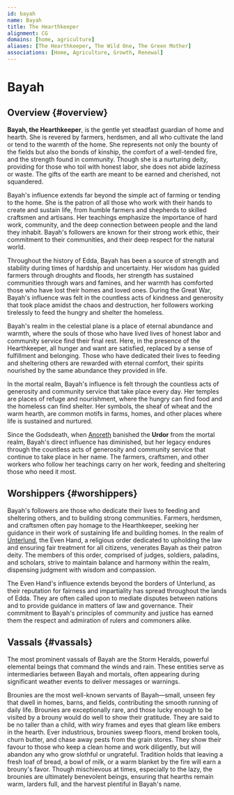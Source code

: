```yaml
---
id: bayah
name: Bayah
title: The Hearthkeeper
alignment: CG
domains: [home, agriculture]
aliases: [The Hearthkeeper, The Wild One, The Green Mother]
associations: [Home, Agriculture, Growth, Renewal]
---
```


# Bayah

## Overview {#overview}

**Bayah, the Hearthkeeper**, is the gentle yet steadfast guardian of home and hearth. She is revered by farmers, herdsmen, and all who cultivate the land or tend to the warmth of the home. She represents not only the bounty of the fields but also the bonds of kinship, the comfort of a well-tended fire, and the strength found in community. Though she is a nurturing deity, providing for those who toil with honest labor, she does not abide laziness or waste. The gifts of the earth are meant to be earned and cherished, not squandered.

Bayah's influence extends far beyond the simple act of farming or tending to the home. She is the patron of all those who work with their hands to create and sustain life, from humble farmers and shepherds to skilled craftsmen and artisans. Her teachings emphasize the importance of hard work, community, and the deep connection between people and the land they inhabit. Bayah's followers are known for their strong work ethic, their commitment to their communities, and their deep respect for the natural world.

Throughout the history of Edda, Bayah has been a source of strength and stability during times of hardship and uncertainty. Her wisdom has guided farmers through droughts and floods, her strength has sustained communities through wars and famines, and her warmth has comforted those who have lost their homes and loved ones. During the Great War, Bayah's influence was felt in the countless acts of kindness and generosity that took place amidst the chaos and destruction, her followers working tirelessly to feed the hungry and shelter the homeless.

Bayah's realm in the celestial plane is a place of eternal abundance and warmth, where the souls of those who have lived lives of honest labor and community service find their final rest. Here, in the presence of the Hearthkeeper, all hunger and want are satisfied, replaced by a sense of fulfillment and belonging. Those who have dedicated their lives to feeding and sheltering others are rewarded with eternal comfort, their spirits nourished by the same abundance they provided in life.

In the mortal realm, Bayah's influence is felt through the countless acts of generosity and community service that take place every day. Her temples are places of refuge and nourishment, where the hungry can find food and the homeless can find shelter. Her symbols, the sheaf of wheat and the warm hearth, are common motifs in farms, homes, and other places where life is sustained and nurtured.

Since the Godsdeath, when [Anoreth](/gods/anoreth) banished the **Urdor** from the mortal realm, Bayah's direct influence has diminished, but her legacy endures through the countless acts of generosity and community service that continue to take place in her name. The farmers, craftsmen, and other workers who follow her teachings carry on her work, feeding and sheltering those who need it most.

## Worshippers {#worshippers}

Bayah's followers are those who dedicate their lives to feeding and sheltering others, and to building strong communities. Farmers, herdsmen, and craftsmen often pay homage to the Hearthkeeper, seeking her guidance in their work of sustaining life and building homes. In the realm of [Unterlund](/lands/unterlund), the Even Hand, a religious order dedicated to upholding the law and ensuring fair treatment for all citizens, venerates Bayah as their patron deity. The members of this order, comprised of judges, soldiers, paladins, and scholars, strive to maintain balance and harmony within the realm, dispensing judgment with wisdom and compassion.

The Even Hand's influence extends beyond the borders of Unterlund, as their reputation for fairness and impartiality has spread throughout the lands of Edda. They are often called upon to mediate disputes between nations and to provide guidance in matters of law and governance. Their commitment to Bayah's principles of community and justice has earned them the respect and admiration of rulers and commoners alike.

## Vassals {#vassals}

The most prominent vassals of Bayah are the Storm Heralds, powerful elemental beings that command the winds and rain. These entities serve as intermediaries between Bayah and mortals, often appearing during significant weather events to deliver messages or warnings.

Brounies are the most well-known servants of Bayah—small, unseen fey that dwell in homes, barns, and fields, contributing the smooth running of daily life. Brounies are exceptionally rare, and those lucky enough to be visited by a brouny would do well to show their gratitude. They are said to be no taller than a child, with wiry frames and eyes that gleam like embers in the hearth. Ever industrious, brounies sweep floors, mend broken tools, churn butter, and chase away pests from the grain stores. They show their favour to those who keep a clean home and work diligently, but will abandon any who grow slothful or ungrateful. Tradition holds that leaving a fresh loaf of bread, a bowl of milk, or a warm blanket by the fire will earn a brouny's favor. Though mischievous at times, especially to the lazy, the brounies are ultimately benevolent beings, ensuring that hearths remain warm, larders full, and the harvest plentiful in Bayah's name. 